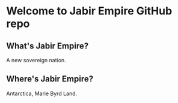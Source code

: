 # Welcome to Jabir Empire GitHub repo

## What's Jabir Empire?

A new sovereign nation.

## Where's Jabir Empire?

Antarctica, Marie Byrd Land.


